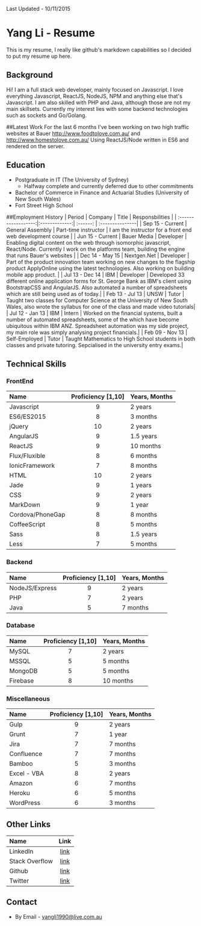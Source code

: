 Last Updated - 10/11/2015

# Yang Li - Resume
This is my resume, I really like github's markdown capabilities so I decided to put my resume up here.

## Background
Hi! I am a full stack web developer, mainly focused on Javascript. I love everything Javascript, ReactJS, NodeJS, NPM and anything else that's Javascript.  I am also skilled with PHP and Java, although those are not my main skillsets. Currently my interest lies with some backend technologies such as sockets and Go/Golang.

##Latest Work
For the last 6 months I've been working on two high traffic websites at Bauer http://www.foodtolove.com.au/ and http://www.homestolove.com.au/ Using ReactJS/Node written in ES6 and rendered on the server.

## Education
* Postgraduate in IT (The University of Sydney) 
   * Halfway complete and currently deferred due to other commitments
* Bachelor of Commerce in Finance and Actuarial Studies (University of New South Wales)
* Fort Street High School

##Employment History
| Period            |  Company      | Title     | Responsbilities |
| :------------------:|:-------------:| :------:   | :---------------|
| Sep 15 - Current  | General Assembly   | Part-time instructor | I am the instructor for a front end web development course |
| Jun 15 - Current  | Bauer Media   | Developer | Enabling digital content on the web through isomorphic javascript, React/Node.  Currently I work on the platforms team, building the engine that runs Bauer's websites |
| Dec 14 - May 15  | Nextgen.Net   | Developer | Part of the product innovation team working on new changes to the flagship product ApplyOnline using the latest technologies.  Also working on building mobile app product. |
| Jul 13 - Dec 14   | IBM           | Developer | Developed 33 different online application forms for St. George Bank as IBM's client using BootstrapCSS and AngularJS.  Also automated a number of spreadsheets which are still being used as of today.|
| Feb 13 - Jul 13   | UNSW          | Tutor     | Taught two classes for Computer Science at the University of New South Wales, also wrote the syllabus for one of the class and made video tutorials|
| Jul 12 - Jan 13   | IBM           | Intern    | Worked on the financial systems, built a number of automated spreadsheets, some of the which have become ubiquitous within IBM ANZ.  Spreadsheet automation was my side project, my main role was simply analysing project financials.|
| Feb 09 - Nov 13   | Self-Employed | Tutor     | Taught Mathematics to High School students in both classes and private tutoring.  Sepcialised in the university entry exams.|

## Technical Skills

### FrontEnd
| Name        | Proficiency [1,10] | Years, Months  |
| :------------- |:-------------:| :-----|
| Javascript     | 9             | 2 years |
| ES6/ES2015     | 8             | 3 months |
| jQuery         | 10            |   2 years |
| AngularJS      | 9            |   1.5 years |
| ReactJS        | 9            |    10 months |
| Flux/Fluxible        | 8            |    6 months |
| IonicFramework | 7            |    8 months |
| HTML           | 10            |    2 years |
| Jade           | 9            |    1 years |
| CSS            | 9            |    2 years |
| MarkDown     | 9            |   1 year |
| Cordova/PhoneGap | 8            |    8 months |
| CoffeeScript  | 8            |    5 months |
| Sass          | 8            |    1.5 years |
| Less           | 7            |    5 months |

### Backend
| Name        | Proficiency [1,10] | Years, Months  |
| :------------- |:-------------:| :-----|
| NodeJS/Express | 9             | 2 years |
| PHP            | 7            |   2 years |
| Java           | 5            |   7 months |

### Database
| Name        | Proficiency [1,10] | Years, Months  |
| :------------- |:-------------:| :-----|
| MySQL          | 7             | 2 years |
| MSSQL            | 5            |   5 months |
| MongoDB         | 5            |   5 months |
| Firebase         | 8            |   10 months |

### Miscellaneous
| Name        | Proficiency [1,10] | Years, Months  |
| :------------- |:-------------:| :-----|
| Gulp          | 9             | 2 years |
| Grunt            | 7            |   1 year |
| Jira          | 7            |   7 months |
| Confluence    | 7            |   7 months |
| Bamboo        | 5            |   3 months |
| Excel - VBA   | 8            |   2 years |
| Amazon        | 6            |   7 months |
| Heroku        | 6            |   5 months |
| WordPress      | 6            |   3 months |


## Other Links
| Name                | Link |
| :-------------      |:-------------:| 
| LinkedIn | [link](https://www.linkedin.com/pub/yang-li/46/119/534?trk=pub-pbmap) |
| Stack Overflow| [link](http://stackoverflow.com/users/4062907/yang-li) |
| Github | [link](https://github.com/yangli1990) |
| Twitter | [link](https://twitter.com/imyangli) | 

## Contact
* By Email - yangli1990@live.com.au

